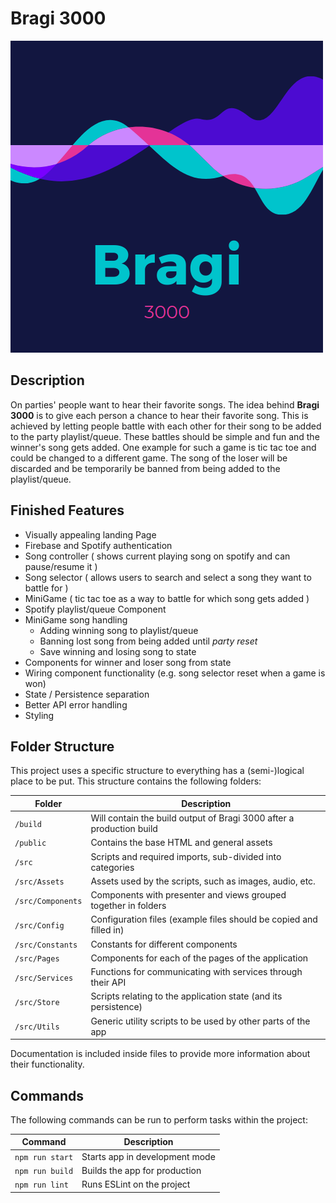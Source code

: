 # Bragi 3000

![bragi-icon](public/bragi-icon.png)

## Description

On parties' people want to hear their favorite songs. The idea behind **Bragi 3000** is to give each person a chance to
hear their favorite song. This is achieved by letting people battle with each other for their song to be added to the
party playlist/queue. These battles should be simple and fun and the winner's song gets added. One example for such a
game is tic tac toe and could be changed to a different game. The song of the loser will be discarded and be temporarily
be banned from being added to the playlist/queue.

## Finished Features

- Visually appealing landing Page
- Firebase and Spotify authentication
- Song controller ( shows current playing song on spotify and can pause/resume it )
- Song selector ( allows users to search and select a song they want to battle for )
- MiniGame ( tic tac toe as a way to battle for which song gets added )
- Spotify playlist/queue Component
- MiniGame song handling
  - Adding winning song to playlist/queue
  - Banning lost song from being added until *party reset*
  - Save winning and losing song to state
- Components for winner and loser song from state
- Wiring component functionality (e.g. song selector reset when a game is won)
- State / Persistence separation
- Better API error handling
- Styling


## Folder Structure

This project uses a specific structure to everything has a (semi-)logical place to be put. This structure contains the
following folders:

| Folder            | Description                                                          |
|-------------------|----------------------------------------------------------------------|
| `/build`          | Will contain the build output of Bragi 3000 after a production build |
| `/public`         | Contains the base HTML and general assets                            |
| `/src`            | Scripts and required imports, sub-divided into categories            |
| `/src/Assets`     | Assets used by the scripts, such as images, audio, etc.              |
| `/src/Components` | Components with presenter and views grouped together in folders      |
| `/src/Config`     | Configuration files (example files should be copied and filled in)   |
| `/src/Constants`  | Constants for different components                                   |
| `/src/Pages`      | Components for each of the pages of the application                  |
| `/src/Services`   | Functions for communicating with services through their API          |
| `/src/Store`      | Scripts relating to the application state (and its persistence)      |
| `/src/Utils`      | Generic utility scripts to be used by other parts of the app         |

Documentation is included inside files to provide more information about their functionality.

## Commands

The following commands can be run to perform tasks within the project:

| Command         | Description                    |
| --------------- | ------------------------------ |
| `npm run start` | Starts app in development mode |
| `npm run build` | Builds the app for production  |
| `npm run lint`  | Runs ESLint on the project     |
